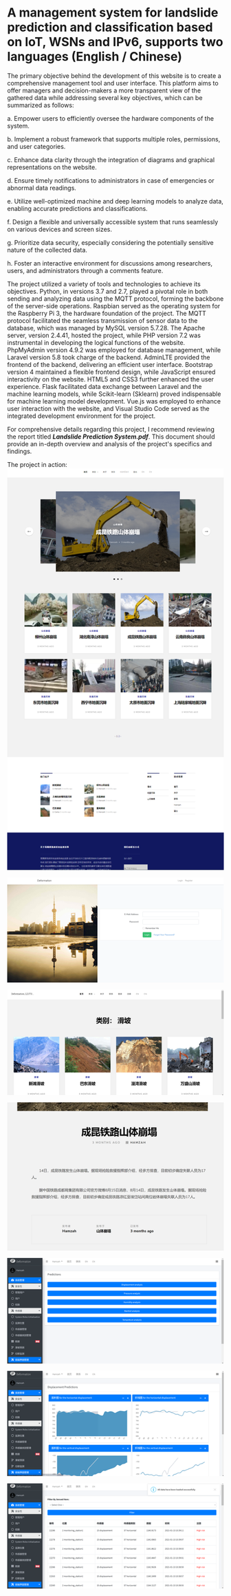 
# A management system for landslide prediction and classification based on IoT, WSNs and IPv6, supports two languages (English / Chinese)

The primary objective behind the development of this website is to create a comprehensive management tool and user interface. This platform aims to offer managers and decision-makers a more transparent view of the gathered data while addressing several key objectives, which can be summarized as follows:

a. Empower users to efficiently oversee the hardware components of the system.

b. Implement a robust framework that supports multiple roles, permissions, and user categories.

c. Enhance data clarity through the integration of diagrams and graphical representations on the website.

d. Ensure timely notifications to administrators in case of emergencies or abnormal data readings.

e. Utilize well-optimized machine and deep learning models to analyze data, enabling accurate predictions and classifications.

f. Design a flexible and universally accessible system that runs seamlessly on various devices and screen sizes.

g. Prioritize data security, especially considering the potentially sensitive nature of the collected data.

h. Foster an interactive environment for discussions among researchers, users, and administrators through a comments feature.


The project utilized a variety of tools and technologies to achieve its objectives. Python, in versions 3.7 and 2.7, played a pivotal role in both sending and analyzing data using the MQTT protocol, forming the backbone of the server-side operations. Raspbian served as the operating system for the Raspberry Pi 3, the hardware foundation of the project. The MQTT protocol facilitated the seamless transmission of sensor data to the database, which was managed by MySQL version 5.7.28. The Apache server, version 2.4.41, hosted the project, while PHP version 7.2 was instrumental in developing the logical functions of the website. PhpMyAdmin version 4.9.2 was employed for database management, while Laravel version 5.8 took charge of the backend. AdminLTE provided the frontend of the backend, delivering an efficient user interface. Bootstrap version 4 maintained a flexible frontend design, while JavaScript ensured interactivity on the website. HTML5 and CSS3 further enhanced the user experience. Flask facilitated data exchange between Laravel and the machine learning models, while Scikit-learn (Sklearn) proved indispensable for machine learning model development. Vue.js was employed to enhance user interaction with the website, and Visual Studio Code served as the integrated development environment for the project.

For comprehensive details regarding this project, I recommend reviewing the report titled ***Landslide Prediction System.pdf***. This document should provide an in-depth overview and analysis of the project's specifics and findings.

The project in action:
![alt text](https://github.com/hamzahalneshmi/Landslide-Prediction-System/blob/main/pictures/Picture2.png)

![alt text](https://github.com/hamzahalneshmi/Landslide-Prediction-System/blob/main/pictures/Picture3.png)

![alt text](https://github.com/hamzahalneshmi/Landslide-Prediction-System/blob/main/pictures/Picture4.png)

![alt text](https://github.com/hamzahalneshmi/Landslide-Prediction-System/blob/main/pictures/Picture5.png)

![alt text](https://github.com/hamzahalneshmi/Landslide-Prediction-System/blob/main/pictures/Picture6.png)

![alt text](https://github.com/hamzahalneshmi/Landslide-Prediction-System/blob/main/pictures/Picture7.png)

![alt text](https://github.com/hamzahalneshmi/Landslide-Prediction-System/blob/main/pictures/Picture8.png)



